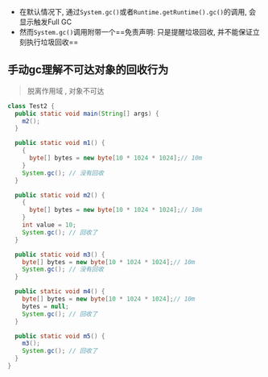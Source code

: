 

- 在默认情况下, 通过`System.gc()`或者`Runtime.getRuntime().gc()`的调用, 会显示触发Full GC
- 然而`System.gc()`调用附带一个==免责声明: 只是提醒垃圾回收, 并不能保证立刻执行垃圾回收==



## 手动gc理解不可达对象的回收行为

> 脱离作用域 , 对象不可达

```java
class Test2 {
  public static void main(String[] args) {
    m2();
  }

  public static void m1() {
    {
      byte[] bytes = new byte[10 * 1024 * 1024];// 10m
    }
    System.gc(); // 没有回收
  }

  public static void m2() {
    {
      byte[] bytes = new byte[10 * 1024 * 1024];// 10m
    }
    int value = 10;
    System.gc(); // 回收了
  }

  public static void m3() {
    byte[] bytes = new byte[10 * 1024 * 1024];// 10m
    System.gc(); // 没有回收
  }

  public static void m4() {
    byte[] bytes = new byte[10 * 1024 * 1024];// 10m
    bytes = null;
    System.gc(); // 回收了
  }

  public static void m5() {
    m3();
    System.gc(); // 回收了
  }
}
```

